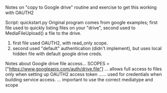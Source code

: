 Notes on "copy to Google drive" routine and exercise to get this working with OAUTH2

Script: quickstart.py
Original program comes from google examples; first file used to quickly listing 
files on your "drive", second used to MediaFileUpload() a file to the drive.
1. first file used OAUTH2, with read_only scope. 
2. second used "default" authentication (didn't implement), but uses local hidden
   file with default google drive creds.

Notes about Google drive file access... 
SCOPES = ["https://www.googleapis.com/auth/drive.file"]
... allows full access to files only when setting up OAUTH2 access token
...... used for credentials when building service access.
... important to use the correct mediatype and scope

